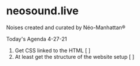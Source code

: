 # neosound.live
Noises created and curated by Néo-Manhattan®

Today's Agenda 4-27-21

1. Get CSS linked to the HTML [ ]
2. At least get the structure of the website setup [ ]